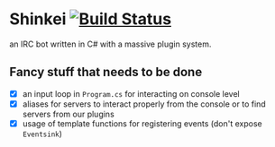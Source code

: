 Shinkei [![Build Status](https://travis-ci.org/rinukkusu/Shinkei.svg?branch=master)](https://travis-ci.org/rinukkusu/Shinkei)
=======

an IRC bot written in C# with a massive plugin system.

Fancy stuff that needs to be done
---------------------------------
- [x] an input loop in <code>Program.cs</code> for interacting on console level
- [x] aliases for servers to interact properly from the console or to find servers from our plugins
- [x] usage of template functions for registering events (don't expose <code>Eventsink</code>)
